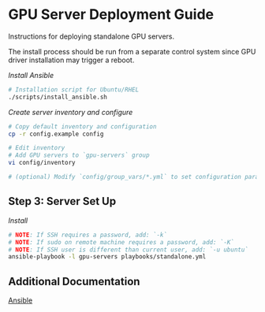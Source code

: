 GPU Server Deployment Guide
===

Instructions for deploying standalone GPU servers.

The install process should be run from a separate control system since
GPU driver installation may trigger a reboot.

_Install Ansible_

```sh
# Installation script for Ubuntu/RHEL
./scripts/install_ansible.sh
```

_Create server inventory and configure_

```sh
# Copy default inventory and configuration
cp -r config.example config

# Edit inventory
# Add GPU servers to `gpu-servers` group
vi config/inventory

# (optional) Modify `config/group_vars/*.yml` to set configuration parameters
```

## Step 3: Server Set Up

_Install_

```sh
# NOTE: If SSH requires a password, add: `-k`
# NOTE: If sudo on remote machine requires a password, add: `-K`
# NOTE: If SSH user is different than current user, add: `-u ubuntu`
ansible-playbook -l gpu-servers playbooks/standalone.yml
```

## Additional Documentation

[Ansible](ANSIBLE.md)
